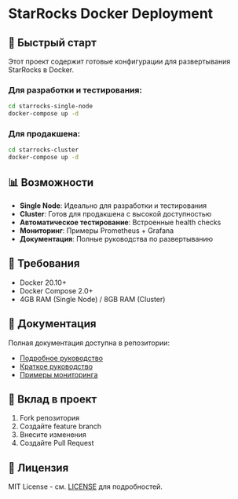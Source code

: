 # StarRocks Docker Deployment

## 🚀 Быстрый старт

Этот проект содержит готовые конфигурации для развертывания StarRocks в Docker.

### Для разработки и тестирования:
```bash
cd starrocks-single-node
docker-compose up -d
```

### Для продакшена:
```bash
cd starrocks-cluster
docker-compose up -d
```

## 📊 Возможности

- **Single Node**: Идеально для разработки и тестирования
- **Cluster**: Готов для продакшена с высокой доступностью
- **Автоматическое тестирование**: Встроенные health checks
- **Мониторинг**: Примеры Prometheus + Grafana
- **Документация**: Полные руководства по развертыванию

## 🔧 Требования

- Docker 20.10+
- Docker Compose 2.0+
- 4GB RAM (Single Node) / 8GB RAM (Cluster)

## 📖 Документация

Полная документация доступна в репозитории:
- [Подробное руководство](https://github.com/duhdark/StarRocks/blob/main/README.md)
- [Краткое руководство](https://github.com/duhdark/StarRocks/blob/main/QUICKSTART.md)
- [Примеры мониторинга](https://github.com/duhdark/StarRocks/blob/main/monitoring-examples.md)

## 🤝 Вклад в проект

1. Fork репозитория
2. Создайте feature branch
3. Внесите изменения
4. Создайте Pull Request

## 📄 Лицензия

MIT License - см. [LICENSE](https://github.com/duhdark/StarRocks/blob/main/LICENSE) для подробностей. 